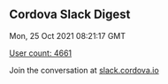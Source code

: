 ## Cordova Slack Digest
Mon, 25 Oct 2021 08:21:17 GMT

[User count: 4661](https://cordova.slack.com/)


Join the conversation at [slack.cordova.io](http://slack.cordova.io/)
